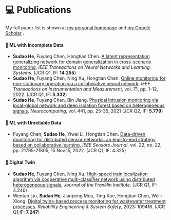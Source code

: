 
# 💻 Publications

My full paper list is shown at [my personal homepage](https://suede5298.github.io/hesudao.github.io/) and [my Google Scholar](https://scholar.google.com/citations?user=SCHOLAR_ID&user=3jbGRAYAAAAJ) .

#### 🔶 ML with Incomplete Data
- **Sudao He**, Fuyang Chen, Hongtian Chen. [A latent representation generalizing network for domain generalization in cross-scenario monitoring](https://ieeexplore.ieee.org/abstract/document/10195224), *IEEE Transactions on Neural Networks and Learning Systems*. (JCR Q1, IF: **14.255**)
- **Sudao He**, Fuyang Chen, Ning Xu, Hongtian Chen. [Online monitoring for non-stationary operation via a collaborative neural network](https://ieeexplore.ieee.org/abstract/document/9756373). *IEEE Transactions on Instrumentation and Measurement*, vol. 71, pp. 1-12, 2022. (JCR Q1, IF: **5.332**)
- **Sudao He**, Fuyang Chen, Bin Jiang. [Physical intrusion monitoring via local-global network and deep isolation forest based on heterogeneous signals](https://www.sciencedirect.com/science/article/pii/S0925231221001867). *Neurocomputing*, vol. 441, pp. 25-35, 2021 (JCR Q2, IF: **5.779**)

#### 🚩 ML with Unreliable Data
- Fuyang Chen, **Sudao He**, Yiwei Li, Hongtian Chen. [Data-driven monitoring for distributed sensor networks: an end-to-end strategy based on collaborative learning](https://ieeexplore.ieee.org/abstract/document/9915322), *IEEE Sensors Journal*, vol. 22, no. 22, pp. 21795-21805, 15 Nov.15, 2022. (JCR Q1, IF: 4.325)

#### 🚄 Digital Twin
- **Sudao He**, Fuyang Chen, Ning Xu. [High-speed train localization algorithm via cooperative multi-classifier network using distributed heterogeneous signals](https://www.sciencedirect.com/science/article/pii/S0016003223003861), *Journal of the Franklin Institute*. (JCR Q1, IF: 4.246)
- Wentao Liu, **Sudao He**, Jianpeng Mou, Ting Xue, Hongtian Chen, Weili Xiong. [Digital twins-based process monitoring for wastewater treatment processes](https://www.sciencedirect.com/science/article/pii/S0951832023003307). *Reliability Engineering & System Safety*, 2023: 109416. (JCR Q1,IF: **7.247**)

